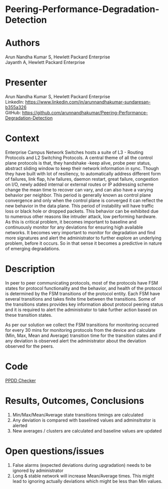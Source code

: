 # Peering-Performance-Degradation-Detection

# Authors

Arun Nandha Kumar S, Hewlett Packard Enterprise <br>
Jayanth A, Hewlett Packard Enterprise

# Presenter

Arun Nandha Kumar S, Hewlett Packard Enterprise <br>
LinkedIn: https://www.linkedin.com/in/arunnandhakumar-sundaresan-b355a326 <br>
GitHub: https://github.com/arunnandhakumar/Peering-Performance-Degradation-Detection

# Context

Enterprise Campus Network Switches hosts a suite of L3 - Routing Protocols and L2 Switching Protocols. A central theme of all the control plane protocols is that, they handshake -keep alive, probe peer status, abstract sliding window to keep their network information in sync. Though they have built with lot of resiliency, to automatically address different form of failures, link flap, h/w failures, daemon restart, great failure, congestion on I/O, newly added internal or external routes or IP addressing scheme change the mean time to recover can vary, and can also have a varying behavior per neighbor. This period is generally known as control plane convergence and only when the control plane is converged it can reflect the new behavior in the data plane. This period of instability will have traffic loss or black hole or dropped packets. This behavior can be exhibited due to numerous other reasons like intruder attack, low performing hardware. As this is critical problem, it becomes important to baseline and continuously monitor for any deviations for ensuring high available networks. It becomes very important to monitor for degradation and find more signatures and alert the administrator to further explore an underlying problem, before it occurs. So in that sense it becomes a predictive in nature of emerging degradations.

# Description

In peer to peer communicating protocols, most of the protocols have FSM states for protocol functionality and the behavior, and health of the protocol is determined by the FSM transitions of the protocol entity. Each FSM have several transitions and takes finite time between the transitions. Some of the transitions states provides key information about protocol peering status and it is required to alert the administrator to take further action based on these transition states. 

As per our solution we collect the FSM transitions for monitoring occurred for every 30 mins for monitoring protocols from the device and calculate (Min, Max, Mean and Average) transition time for the transition states and if any deviation is observed alert the administrator about the deviation observed for the peers.

# Code

[PPDD Checker](src/ppdd_checker.py)

# Results, Outcomes, Conclusions

1. Min/Max/Mean/Average state transitions timings are calculated
2. Any deviation is compared with baselined values and adminsitrator is alerted
3. New averages / clusters are calculated and baseline values are updated

# Open questions/issues

1. False alarms (expected deviations during upgradation) needs to be ignored by administrator
2. Long & stable network will increase Mean/Average times. This might lead to ignoring actually deviations which might be less than Min values.
